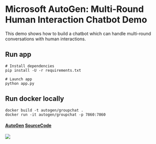 # Microsoft AutoGen: Multi-Round Human Interaction Chatbot Demo

This demo shows how to build a chatbot which can handle multi-round conversations with human interactions.

## Run app
```
# Install dependencies
pip install -U -r requirements.txt

# Launch app
python app.py
```

## Run docker locally
```
docker build -t autogen/groupchat .
docker run -it autogen/groupchat -p 7860:7860
```

#### [AutoGen](https://github.com/microsoft/autogen) [SourceCode](https://github.com/thinkall/autogen-demos)

![](autogen-human-input.gif)